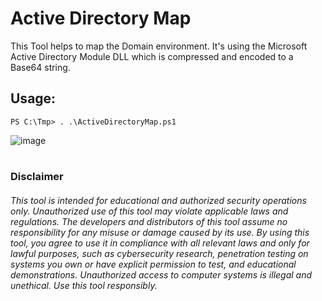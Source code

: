 # Active Directory Map 
This Tool helps to map the Domain environment. It's using the Microsoft Active Directory Module DLL which is compressed and encoded to a Base64 string.

## Usage:
`PS C:\Tmp> . .\ActiveDirectoryMap.ps1`

![image](https://github.com/7ysN/Active-Directory-Map/assets/62604022/00459b52-3bbf-4d61-a93b-99ebf6f2b28f)

#
### Disclaimer

###### This tool is intended for educational and authorized security operations only. Unauthorized use of this tool may violate applicable laws and regulations. The developers and distributors of this tool assume no responsibility for any misuse or damage caused by its use. By using this tool, you agree to use it in compliance with all relevant laws and only for lawful purposes, such as cybersecurity research, penetration testing on systems you own or have explicit permission to test, and educational demonstrations. Unauthorized access to computer systems is illegal and unethical. Use this tool responsibly.
